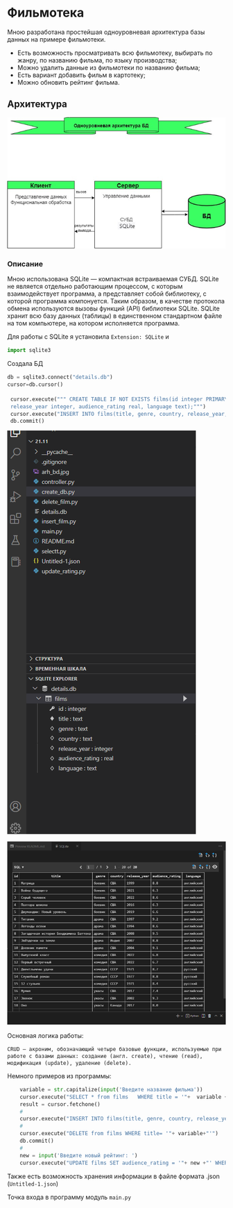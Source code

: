 # Фильмотека

Мною разработана простейшая одноуровневая архитектура базы данных на примере фильмотеки.

- Есть возможность просматривать всю фильмотеку, выбирать по жанру, по названию фильма, по языку производства;
- Можно удалить данные из фильмотеки по названию фильма;
- Есть вариант добавить фильм в картотеку;
- Можно обновить рейтинг фильма.

## Архитектура
![архитектура](arh_bd.jpg)

### Описание

Мною использована SQLite — компактная встраиваемая СУБД. SQLite не является отдельно работающим процессом, с которым взаимодействует программа, а представляет собой библиотеку, с которой программа компонуется. Таким образом, в качестве протокола обмена используются вызовы функций (API) библиотеки SQLite. SQLite хранит всю базу данных (таблицы) в единственном стандартном файле на том компьютере, на котором исполняется программа.

Для работы с SQLite я установила `Extension: SQLite` и 
```python
import sqlite3
```

Создала БД
```python
db = sqlite3.connect("details.db")
cursor=db.cursor()

 cursor.execute(""" CREATE TABLE IF NOT EXISTS films(id integer PRIMARY KEY AUTOINCREMENT, title text NOT NULL, genre text, country text, 
 release_year integer, audience_rating real, language text);""")
 cursor.execute("INSERT INTO films(title, genre, country, release_year, audience_rating, language) VALUES(?,?,?,?,?,?)", ("Дневник памяти", "драма","США", 2004, 9.1, "английский"))
 db.commit()
```
![терминал](term.png)

![база данных](tabl.png)

Основная логика работы: 

    CRUD — акроним, обозначающий четыре базовые функции, используемые при работе с базами данных: создание (англ. create), чтение (read), модификация (update), удаление (delete).

Немного примеров из программы:

```python
    variable = str.capitalize(input('Введите название фильма'))
    cursor.execute("SELECT * from films   WHERE title = '"+  variable +"'")
    result = cursor.fetchone()
    #
    cursor.execute("INSERT INTO films(title, genre, country, release_year, audience_rating, language) VALUES(?,?,?,?,?,?)", (title, genre, country, release_year, audience_rating, language))
    #
    cursor.execute("DELETE from films WHERE title= '"+ variable+"'")
    db.commit()
    #
    new = input('Введите новый рейтинг: ')
    cursor.execute("UPDATE films SET audience_rating = '"+ new +"' WHERE title= '"+ variable +"'")
```

Также есть возможность хранения информации в файле формата .json (`Untitled-1.json`)

Точка входа в программу модуль `main.py`
